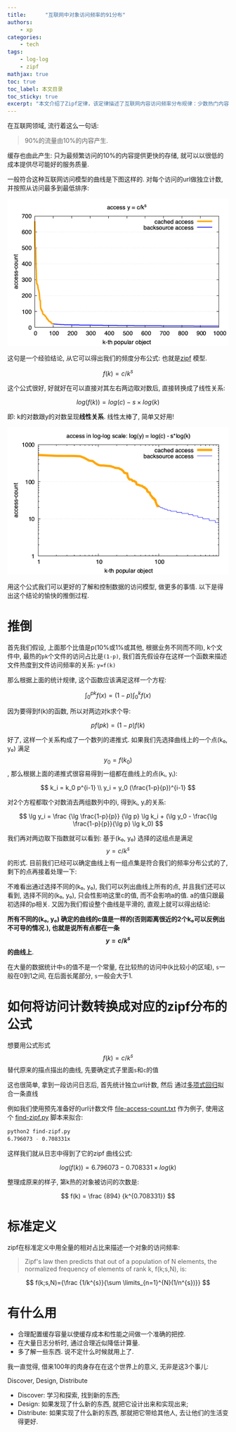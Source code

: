 ```yaml
---
title:      "互联网中对象访问频率的91分布"
authors:
    - xp
categories:
    - tech
tags:
    - log-log
    - zipf
mathjax: true
toc: true
toc_label: 本文目录
toc_sticky: true
excerpt: "本文介绍了Zipf定律，该定律描述了互联网内容访问频率分布规律：少数热门内容占据了大部分流量。文章通过数学推导，得到Zipf模型公式，并解释了如何用多项式回归拟合访问日志数据，确定公式参数。最后，文章列举了该定律在缓存配置、日志分析等场景的应用"
---
```



在互联网领域, 流行着这么一句话:

> 90%的流量由10%的内容产生.

缓存也由此产生: 只为最频繁访问的10%的内容提供更快的存储,
就可以以很低的成本提供尽可能好的服务质量.

一般符合这种互联网访问模型的曲线是下图这样的.
对每个访问的url做独立计数, 并按照从访问最多到最低排序:

![xxx](/post-res/cache-hit/1kfile.png)

这句是一个经验结论, 从它可以得出我们的频度分布公式:
也就是[zipf][] 模型.

$$
f(k) = c/k^s
$$

这个公式很好, 好就好在可以直接对其左右两边取对数后, 直接转换成了线性关系:

$$
log(f(k)) = log(c) - s \times log(k)
$$

即: k的对数跟y的对数呈现**线性关系**.
线性太棒了, 简单又好用!

![xxx](/post-res/cache-hit/1kloglog.png)

用这个公式我们可以更好的了解和控制数据的访问模型, 做更多的事情.
以下是得出这个结论的愉快的推倒过程.

<!--more-->


# 推倒

首先我们假设, 上面那个比值是p(10%或1%或其他, 根据业务不同而不同),
k个文件中, 最热的`pk`个文件的访问占比是`(1-p)`,
我们首先假设存在这样一个函数来描述文件热度到文件访问频率的关系:
`y=f(k)`

那么根据上面的统计规律, 这个函数应该满足这样一个方程:

$$
\int_{0}^{pk}f(x) = (1-p)\int_{0}^{k}f(x)
$$

因为要得到f(k)的函数, 所以对两边对k求个导:

$$
p f(pk) = (1-p)f(k)
$$

好了, 这样一个关系构成了一个数列的递推式.
如果我们先选择曲线上的一个点(k₀, y₀) 满足 $$ y_0 = f(k_0) $$,
那么根据上面的递推式很容易得到一组都在曲线上的点(kᵢ, yᵢ):

$$
k_i = k_0 p^{i-1}
\\
y_i = y_0 (\frac{1-p}{p})^{i-1}
$$

对2个方程都取个对数消去两组数列中的i,
得到kᵢ, yᵢ的关系:

$$
\lg y_i =
\frac
{\lg \frac{1-p}{p}}
{\lg p} \lg k_i + (\lg y_0 - \frac{\lg \frac{1-p}{p}}{\lg p} \lg k_0)
$$

我们再对两边取下指数就可以看到: 基于(k₀, y₀) 选择的这组点是满足 $$y = c/k^s$$ 的形式.
目前我们已经可以确定曲线上有一组点集是符合我们的频率分布公式的了,
剩下的点再接着处理一下:

不难看出通过选择不同的(k₀, y₀),
我们可以列出曲线上所有的点,
并且我们还可以看到, 选择不同的(k₀, y₀), 只会性影响这里c的值, 而不会影响a的值.
a的值只跟最初选择的p相关.
又因为我们假设整个曲线是平滑的, 直观上就可以得出结论:

**所有不同的(k₀, y₀) 确定的曲线的c值是一样的(否则距离很近的2个k₀可以反例出不可导的情况.),
也就是说所有点都在一条$$y = c/k^s$$的曲线上**.


在大量的数据统计中`s`的值不是一个常量, 在比较热的访问中(k比较小的区域),
`s`一般在0到1之间,
在后面长尾部分, `s`一般会大于1.



# 如何将访问计数转换成对应的zipf分布的公式

想要用公式形式$$f(k) = c/k^s$$替代原来的描点描出的曲线, 先要确定式子里面`s`和`c`的值

这也很简单, 拿到一段访问日志后,
首先统计独立url计数,
然后 通过[多项式回归][]拟合一条直线

例如我们使用预先准备好的url计数文件
[file-access-count.txt][]
作为例子,
使用这个
[find-zipf.py][]
脚本来拟合:

```sh
python2 find-zipf.py
6.796073 - 0.708331x
```

这样我们就从日志中得到了它的zipf 曲线公式:

$$
log(f(k)) = 6.796073 - 0.708331 \times log(k)
$$


整理成原来的样子, 第k热的对象被访问的次数是:

$$
f(k) =
\frac
{894}
{k^{0.708331}}
$$

# 标准定义

zipf在标准定义中用全量的相对占比来描述一个对象的访问频率:

> Zipf's law then predicts that out of a population of N elements, the normalized
> frequency of elements of rank k, f(k;s,N), is:

$$
f(k;s,N)={\frac {1/k^{s}}{\sum \limits_{n=1}^{N}(1/n^{s})}}
$$


# 有什么用

- 合理配置缓存容量以使缓存成本和性能之间做一个准确的把控.
- 在大量日志分析时, 通过合理近似降低计算量.
- 多了解一些东西. 说不定什么时候就用上了.

我一直觉得, 借来100年的肉身存在在这个世界上的意义, 无非是这3个事儿:

Discover, Design, Distribute

- Discover: 学习和探索, 找到新的东西;
- Design: 如果发现了什么新的东西, 就把它设计出来和实现出来;
- Distribute: 如果实现了什么新的东西, 那就把它带给其他人, 去让他们的生活变得更好.


[find-zipf.py]:/post-res/cache-hit/find-zipf.py
[file-access-count.txt]:/post-res/cache-hit/file-access-count.txt
[多项式回归]: https://zh.wikipedia.org/wiki/%E5%A4%9A%E9%A1%B9%E5%BC%8F%E5%9B%9E%E5%BD%92
[zipf]: https://en.wikipedia.org/wiki/Zipf%27s_law
